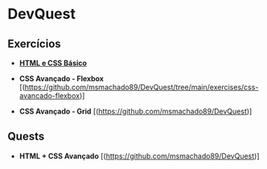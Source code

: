 # DevQuest

## Exercícios

- [**HTML e CSS Básico**](https://github.com/msmachado89/DevQuest/tree/main/exercises/html-e-css-basico)

- **CSS Avançado - Flexbox**
[(https://github.com/msmachado89/DevQuest/tree/main/exercises/css-avancado-flexbox)]

- **CSS Avançado - Grid**
[(https://github.com/msmachado89/DevQuest)]


## Quests

- **HTML + CSS Avançado**
[(https://github.com/msmachado89/DevQuest)]
